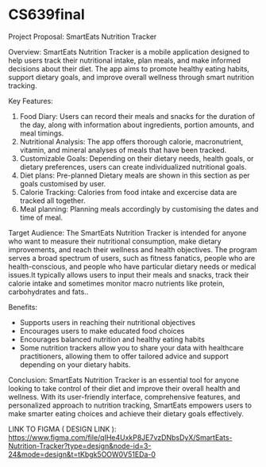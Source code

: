 # CS639final

Project Proposal: SmartEats Nutrition Tracker

Overview:
SmartEats Nutrition Tracker is a mobile application designed to help users track their nutritional intake, plan meals, and make informed decisions about their diet. The app aims to promote healthy eating habits, support dietary goals, and improve overall wellness through smart nutrition tracking.

Key Features:

1.	Food Diary: Users can record their meals and snacks for the duration of the day, along with information about ingredients, portion amounts, and meal timings.
2.	Nutritional Analysis: The app offers thorough calorie, macronutrient, vitamin, and mineral analyses of meals that have been tracked.
3.	Customizable Goals: Depending on their dietary needs, health goals, or dietary preferences, users can create individualized nutritional goals.
4.	Diet plans: Pre-planned Dietary meals are shown in this section as per goals customised by user.
5.	Calorie Tracking: Calories from food intake and excercise data are tracked all together.
6.  Meal planning: Planning meals accordingly by customising the dates and time of meal.

Target Audience:
The SmartEats Nutrition Tracker is intended for anyone who want to measure their nutritional consumption, make dietary improvements, and reach their wellness and health objectives. The program serves a broad spectrum of users, such as fitness fanatics, people who are health-conscious, and people who have particular dietary needs or medical issues.It typically allows users to input their meals and snacks, track their calorie intake and sometimes monitor macro nutrients like protein, carbohydrates and fats..


Benefits: 
- Supports users in reaching their nutritional objectives 
- Encourages users to make educated food choices 
- Encourages balanced nutrition and healthy eating habits
- Some nutrition trackers allow you to share your data with healthcare practitioners, allowing them to offer tailored advice and support depending on your dietary habits.

Conclusion:
SmartEats Nutrition Tracker is an essential tool for anyone looking to take control of their diet and improve their overall health and wellness. With its user-friendly interface, comprehensive features, and personalized approach to nutrition tracking, SmartEats empowers users to make smarter eating choices and achieve their dietary goals effectively.

LINK TO FIGMA ( DESIGN LINK ):
https://www.figma.com/file/qIHe4UxkP8JE7vzDNbsDyX/SmartEats-Nutrition-Tracker?type=design&node-id=3-24&mode=design&t=tKbgk5OOW0V51EDa-0


